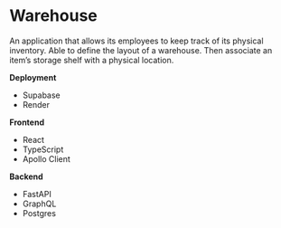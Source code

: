# Warehouse
An application that allows its employees to keep track of its physical inventory.
Able to define the layout of a warehouse.
Then associate an item’s storage shelf with a physical location.

**Deployment**
- Supabase
- Render

**Frontend**
- React
- TypeScript
- Apollo Client

**Backend**
- FastAPI
- GraphQL
- Postgres

